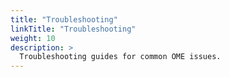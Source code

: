 ```yaml
---
title: "Troubleshooting"
linkTitle: "Troubleshooting"
weight: 10
description: >
  Troubleshooting guides for common OME issues.
---
```

